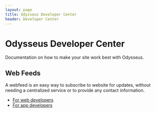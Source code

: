 ```yaml
---
layout: page
title: Odysseus Developer Center
header: Developer Center
---
```


# Odysseus Developer Center
Documentation on how to make your site work best with Odysseus.

## Web Feeds
A webfeed is an easy way to subscribe to website for updates, without needing a centralized service or to provide any contact information.

* [For web developers](webfeed.html)
* [For app developers](feedreader.html)
